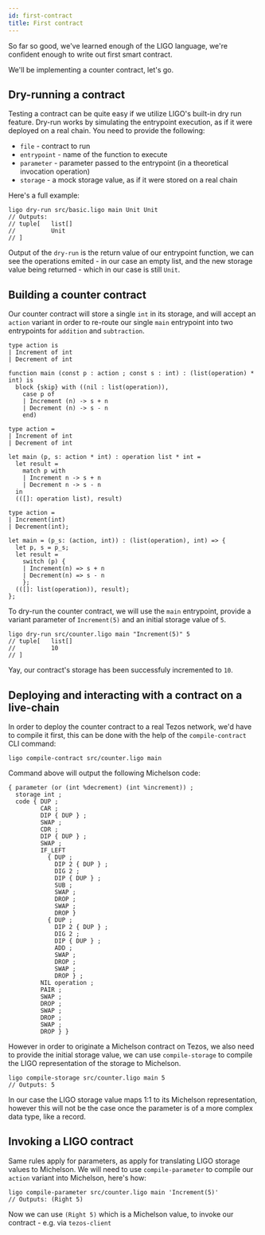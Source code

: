 ```yaml
---
id: first-contract
title: First contract
---
```


So far so good, we've learned enough of the LIGO language, we're confident enough to write out first smart contract.

We'll be implementing a counter contract, let's go.

## Dry-running a contract

Testing a contract can be quite easy if we utilize LIGO's built-in dry run feature. Dry-run works by simulating the entrypoint execution, as if it were deployed on a real chain. You need to provide the following:

- `file` - contract to run
- `entrypoint` - name of the function to execute
- `parameter` - parameter passed to the entrypoint (in a theoretical invocation operation)
- `storage` - a mock storage value, as if it were stored on a real chain

Here's a full example:

<!--DOCUSAURUS_CODE_TABS-->
<!--Pascaligo-->
```
ligo dry-run src/basic.ligo main Unit Unit
// Outputs:
// tuple[   list[]
//          Unit
// ]
```
<!--END_DOCUSAURUS_CODE_TABS-->

Output of the `dry-run` is the return value of our entrypoint function, we can see the operations emited - in our case an empty list, and the new storage value being returned - which in our case is still `Unit`.

## Building a counter contract

Our counter contract will store a single `int` in its storage, and will accept an `action` variant in order to re-route our single `main` entrypoint into two entrypoints for `addition` and `subtraction`. 

<!--DOCUSAURUS_CODE_TABS-->
<!--Pascaligo-->
```
type action is
| Increment of int
| Decrement of int

function main (const p : action ; const s : int) : (list(operation) * int) is
  block {skip} with ((nil : list(operation)),
    case p of
    | Increment (n) -> s + n
    | Decrement (n) -> s - n
    end)
```

<!--CameLIGO-->
```cameligo
type action =
| Increment of int
| Decrement of int

let main (p, s: action * int) : operation list * int =
  let result =
    match p with
    | Increment n -> s + n
    | Decrement n -> s - n
  in
  (([]: operation list), result)
```

<!--ReasonLIGO-->
```reasonligo
type action =
| Increment(int)
| Decrement(int);

let main = (p_s: (action, int)) : (list(operation), int) => {
  let p, s = p_s;
  let result =
    switch (p) {
    | Increment(n) => s + n
    | Decrement(n) => s - n
    };
  (([]: list(operation)), result);
};
```

<!--END_DOCUSAURUS_CODE_TABS-->

To dry-run the counter contract, we will use the `main` entrypoint, provide a variant parameter of `Increment(5)` and an initial storage value of `5`.


<!--DOCUSAURUS_CODE_TABS-->
<!--Pascaligo-->
```
ligo dry-run src/counter.ligo main "Increment(5)" 5
// tuple[   list[]
//          10
// ]
```
<!--END_DOCUSAURUS_CODE_TABS-->


Yay, our contract's storage has been successfuly incremented to `10`.

## Deploying and interacting with a contract on a live-chain

In order to deploy the counter contract to a real Tezos network, we'd have to compile it first, this can be done with the help of the `compile-contract` CLI command:

<!--DOCUSAURUS_CODE_TABS-->
<!--Pascaligo-->
```
ligo compile-contract src/counter.ligo main
```
<!--END_DOCUSAURUS_CODE_TABS-->


Command above will output the following Michelson code:

<!--DOCUSAURUS_CODE_TABS-->
<!--Pascaligo-->
```
{ parameter (or (int %decrement) (int %increment)) ;
  storage int ;
  code { DUP ;
         CAR ;
         DIP { DUP } ;
         SWAP ;
         CDR ;
         DIP { DUP } ;
         SWAP ;
         IF_LEFT
           { DUP ;
             DIP 2 { DUP } ;
             DIG 2 ;
             DIP { DUP } ;
             SUB ;
             SWAP ;
             DROP ;
             SWAP ;
             DROP }
           { DUP ;
             DIP 2 { DUP } ;
             DIG 2 ;
             DIP { DUP } ;
             ADD ;
             SWAP ;
             DROP ;
             SWAP ;
             DROP } ;
         NIL operation ;
         PAIR ;
         SWAP ;
         DROP ;
         SWAP ;
         DROP ;
         SWAP ;
         DROP } }
```
<!--END_DOCUSAURUS_CODE_TABS-->

However in order to originate a Michelson contract on Tezos, we also need to provide the initial storage value, we can use `compile-storage` to compile the LIGO representation of the storage to Michelson.

<!--DOCUSAURUS_CODE_TABS-->
<!--Pascaligo-->
```
ligo compile-storage src/counter.ligo main 5
// Outputs: 5
```
<!--END_DOCUSAURUS_CODE_TABS-->


In our case the LIGO storage value maps 1:1 to its Michelson representation, however this will not be the case once the parameter is of a more complex data type, like a record.

## Invoking a LIGO contract

Same rules apply for parameters, as apply for translating LIGO storage values to Michelson. We will need to use `compile-parameter` to compile our `action` variant into Michelson, here's how:

<!--DOCUSAURUS_CODE_TABS-->
<!--Pascaligo-->
```
ligo compile-parameter src/counter.ligo main 'Increment(5)'
// Outputs: (Right 5)
```
<!--END_DOCUSAURUS_CODE_TABS-->


Now we can use `(Right 5)` which is a Michelson value, to invoke our contract - e.g. via `tezos-client`
